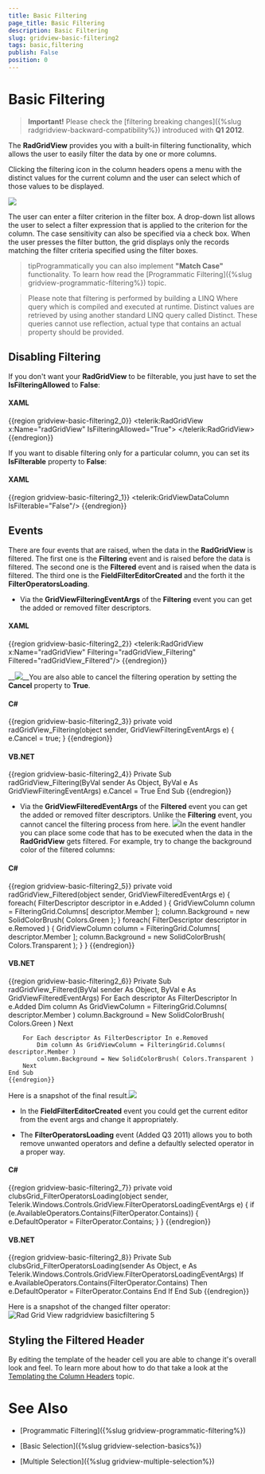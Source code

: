 ```yaml
---
title: Basic Filtering
page_title: Basic Filtering
description: Basic Filtering
slug: gridview-basic-filtering2
tags: basic,filtering
publish: False
position: 0
---
```


# Basic Filtering



>__Important!__ Please check the [filtering breaking changes]({%slug radgridview-backward-compatibility%}) introduced with __Q1 2012__.
        

The __RadGridView__ provides you with a built-in filtering functionality, which allows the user to easily filter the data by one or more columns.

Clicking the filtering icon in the column headers opens a menu with the distinct values for the current column and the user can select which of those values to be displayed.

![](images/RadGridView_BasicFiltering_1.png)

The user can enter a filter criterion in the filter box. A drop-down list allows the user to select a filter expression that is applied to the criterion for the column. The case sensitivity can also be specified via a check box. When the user presses the filter button, the grid displays only the records matching the filter criteria specified using the filter boxes.

>tipProgrammatically you can also implement __"Match Case"__ functionality. To learn how read the [Programmatic Filtering]({%slug gridview-programmatic-filtering%}) topic.

>Please note that filtering is performed by building a LINQ Where query which is compiled and executed at runtime. Distinct values are retrieved by using another standard LINQ query called Distinct. These queries cannot use reflection, actual type that contains an actual property should be provided.
        

## Disabling Filtering

If you don't want your __RadGridView__ to be filterable, you just have to set the __IsFilteringAllowed__ to __False__:

#### __XAML__

{{region gridview-basic-filtering2_0}}
	<telerik:RadGridView x:Name="radGridView"
	                         IsFilteringAllowed="True">
	</telerik:RadGridView>
	{{endregion}}



If you want to disable filtering only for a particular column, you can set its __IsFilterable__ property to __False__:

#### __XAML__

{{region gridview-basic-filtering2_1}}
	<telerik:GridViewDataColumn IsFilterable="False"/>
	{{endregion}}



## Events

There are four events that are raised, when the data in the __RadGridView__ is filtered. 
        The first one is the __Filtering__ event and is raised before the data is filtered. 
        The second one is the __Filtered__ event and is raised when the data is filtered.
        The third one is the __FieldFilterEditorCreated__ and the forth it the __FilterOperatorsLoading__.
      

* Via the __GridViewFilteringEventArgs__ of the __Filtering__ event you can get the added or removed filter descriptors.
            

#### __XAML__

{{region gridview-basic-filtering2_2}}
	<telerik:RadGridView x:Name="radGridView"
	                         Filtering="radGridView_Filtering"
	                         Filtered="radGridView_Filtered"/>
	{{endregion}}

__![](images/RadGridView_BasicFiltering_2.png)__You are also able to cancel the filtering operation by setting the __Cancel__ property to __True__.
            

#### __C#__

{{region gridview-basic-filtering2_3}}
	private void radGridView_Filtering(object sender, GridViewFilteringEventArgs e)
	{
	    e.Cancel = true;
	}
	{{endregion}}



#### __VB.NET__

{{region gridview-basic-filtering2_4}}
	Private Sub radGridView_Filtering(ByVal sender As Object, ByVal e As GridViewFilteringEventArgs)
	    e.Cancel = True
	End Sub
	{{endregion}}



* Via the __GridViewFilteredEventArgs__ of the __Filtered__ event you can get the added or removed filter descriptors. Unlike the __Filtering__ event, you cannot cancel the filtering process from here.
            ![](images/RadGridView_BasicFiltering_3.png)In the event handler you can place some code that has to be executed when the data in the __RadGridView__ gets filtered. For example, try to change the background color of the filtered columns:
            

#### __C#__

{{region gridview-basic-filtering2_5}}
	private void radGridView_Filtered(object sender, GridViewFilteredEventArgs e)
	{
	    foreach( FilterDescriptor descriptor in e.Added )
	    {
	        GridViewColumn column = FilteringGrid.Columns[ descriptor.Member ];
	        column.Background = new SolidColorBrush( Colors.Green );
	    }
	    foreach( FilterDescriptor descriptor in e.Removed )
	    {
	        GridViewColumn column = FilteringGrid.Columns[ descriptor.Member ];
	        column.Background = new SolidColorBrush( Colors.Transparent );
	    }
	}
	{{endregion}}



#### __VB.NET__

{{region gridview-basic-filtering2_6}}
	Private Sub radGridView_Filtered(ByVal sender As Object, ByVal e As GridViewFilteredEventArgs)
	    For Each descriptor As FilterDescriptor In e.Added
	        Dim column As GridViewColumn = FilteringGrid.Columns( descriptor.Member )
	        column.Background = New SolidColorBrush( Colors.Green )
	        Next
	
	    For Each descriptor As FilterDescriptor In e.Removed
	        Dim column As GridViewColumn = FilteringGrid.Columns( descriptor.Member )
	        column.Background = New SolidColorBrush( Colors.Transparent )
	    Next
	End Sub
	{{endregion}}

Here is a snapshot of the final result.![](images/RadGridView_BasicFiltering_4.png)

* In the __FieldFilterEditorCreated__ event you could get the current editor from the event args and change it appropriately.
            

* The __FilterOperatorsLoading__ event (Added Q3 2011) allows you to both remove unwanted operators and define a defaultly selected operator in a proper way. 
            

#### __C#__

{{region gridview-basic-filtering2_7}}
	private void clubsGrid_FilterOperatorsLoading(object sender, Telerik.Windows.Controls.GridView.FilterOperatorsLoadingEventArgs e)
	{
	    if (e.AvailableOperators.Contains(FilterOperator.Contains))
	    {
	        e.DefaultOperator = FilterOperator.Contains;
	    }
	}
	{{endregion}}



#### __VB.NET__

{{region gridview-basic-filtering2_8}}
	    Private Sub clubsGrid_FilterOperatorsLoading(sender As Object, e As Telerik.Windows.Controls.GridView.FilterOperatorsLoadingEventArgs)
	        If e.AvailableOperators.Contains(FilterOperator.Contains) Then
	            e.DefaultOperator = FilterOperator.Contains
	        End If
	    End Sub
	{{endregion}}

Here is a snapshot of the changed filter operator:
            ![Rad Grid View radgridview basicfiltering 5](images/RadGridView_radgridview_basicfiltering_5.png)

## Styling the Filtered Header

By editing the template of the header cell you are able to change it's overall look and feel. To learn more about how to do that take a look at the [Templating the Column Headers](913F1783-FFBD-4F8A-A006-F9B9B7218895) topic.

# See Also

 * [Programmatic Filtering]({%slug gridview-programmatic-filtering%})

 * [Basic Selection]({%slug gridview-selection-basics%})

 * [Multiple Selection]({%slug gridview-multiple-selection%})
